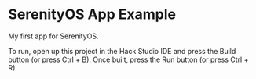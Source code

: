 # SerenityOS App Example
My first app for SerenityOS.

To run, open up this project in the Hack Studio IDE and press the Build button (or press Ctrl + B). Once built, press the Run button (or press Ctrl + R).
